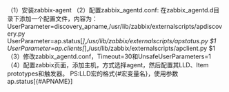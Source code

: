 （1）安装zabbix-agent
（2）配置zabbix_agentd.conf:
在zabbix_agentd.d目录下添加一个配置文件，内容为：
UserParameter=discovery_apname,/usr/lib/zabbix/externalscripts/apdiscovery.py
UserParameter=ap.status[*],/usr/lib/zabbix/externalscripts/apstatus.py $1
UserParameter=ap.clients[*],/usr/lib/zabbix/externalscripts/apclient.py $1
（3）修改zabbix_agentd.conf，Timeout=30和UnsafeUserParameters=1
（4）配置zabbix页面，添加主机，方式选择agent，然后配置其LLD、Item prototypes和触发器。
PS:LLD宏的格式{#宏变量名}，使用参数ap.status[{#APNAME}]
